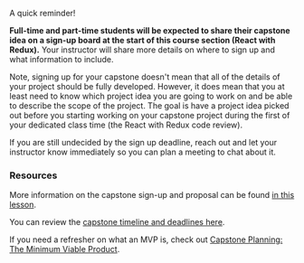 A quick reminder!

**Full-time and part-time students will be expected to share their capstone idea on a sign-up board at the start of this course section (React with Redux).** Your instructor will share more details on where to sign up and what information to include.

Note, signing up for your capstone doesn't mean that all of the details of your project should be fully developed. However, it does mean that you at least need to know which project idea you are going to work on and be able to describe the  scope of the project. The goal is have a project idea picked out before you starting working on your capstone project during the first of your dedicated class time (the React with Redux code review).

If you are still undecided by the sign up deadline, reach out and let your instructor know immediately so you can plan a meeting to chat about it.

### Resources

More information on the capstone sign-up and proposal can be found [in this lesson](/react/react-fundamentals/independent-capstone-project-sign-up-and-proposal).

You can review the [capstone timeline and deadlines here](/react/functional-programming-with-javascript/capstone-timeline-deadlines-and-brainstorming-homework).

If you need a refresher on what an MVP is, check out [Capstone Planning: The Minimum Viable Product](/react/functional-programming-with-javascript/capstone-planning-the-minimum-viable-product).